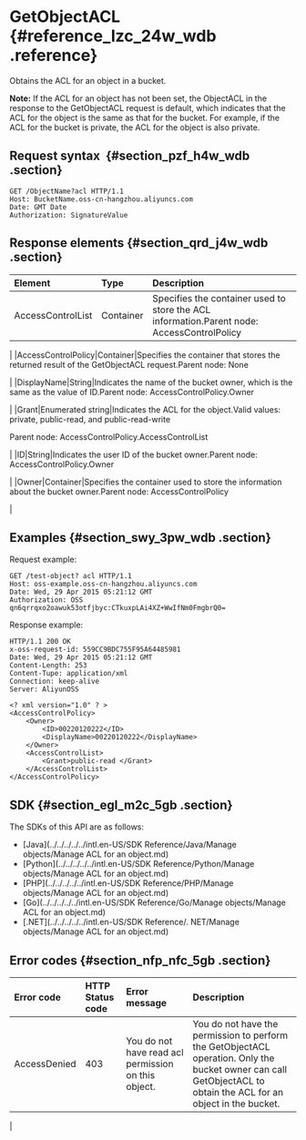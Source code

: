 # GetObjectACL {#reference_lzc_24w_wdb .reference}

Obtains the ACL for an object in a bucket.

**Note:** If the ACL for an object has not been set, the ObjectACL in the response to the GetObjectACL request is default, which indicates that the ACL for the object is the same as that for the bucket. For example, if the ACL for the bucket is private, the ACL for the object is also private.

## Request syntax  {#section_pzf_h4w_wdb .section}

```
GET /ObjectName?acl HTTP/1.1
Host: BucketName.oss-cn-hangzhou.aliyuncs.com
Date: GMT Date
Authorization: SignatureValue
```

## Response elements {#section_qrd_j4w_wdb .section}

|Element|Type |Description |
|:------|:----|:-----------|
|AccessControlList|Container|Specifies the container used to store the ACL information.Parent node: AccessControlPolicy

|
|AccessControlPolicy|Container|Specifies the container that stores the returned result of the GetObjectACL request.Parent node: None

|
|DisplayName|String|Indicates the name of the bucket owner, which is the same as the value of ID.Parent node: AccessControlPolicy.Owner

|
|Grant|Enumerated string|Indicates the ACL for the object.Valid values: private, public-read, and public-read-write

Parent node: AccessControlPolicy.AccessControlList

|
|ID|String|Indicates the user ID of the bucket owner.Parent node: AccessControlPolicy.Owner

|
|Owner|Container|Specifies the container used to store the information about the bucket owner.Parent node: AccessControlPolicy

|

## Examples {#section_swy_3pw_wdb .section}

Request example:

```
GET /test-object? acl HTTP/1.1
Host: oss-example.oss-cn-hangzhou.aliyuncs.com
Date: Wed, 29 Apr 2015 05:21:12 GMT
Authorization: OSS qn6qrrqxo2oawuk53otfjbyc:CTkuxpLAi4XZ+WwIfNm0FmgbrQ0=
```

Response example:

```
HTTP/1.1 200 OK
x-oss-request-id: 559CC9BDC755F95A64485981
Date: Wed, 29 Apr 2015 05:21:12 GMT
Content-Length: 253
Content-Tupe: application/xml
Connection: keep-alive
Server: AliyunOSS

<? xml version="1.0" ? >
<AccessControlPolicy>
    <Owner>
        <ID>00220120222</ID>
        <DisplayName>00220120222</DisplayName>
    </Owner>
    <AccessControlList>
        <Grant>public-read </Grant>
    </AccessControlList>
</AccessControlPolicy>
```

## SDK {#section_egl_m2c_5gb .section}

The SDKs of this API are as follows:

-   [Java](../../../../../intl.en-US/SDK Reference/Java/Manage objects/Manage ACL for an object.md)
-   [Python](../../../../../intl.en-US/SDK Reference/Python/Manage objects/Manage ACL for an object.md)
-   [PHP](../../../../../intl.en-US/SDK Reference/PHP/Manage objects/Manage ACL for an object.md)
-   [Go](../../../../../intl.en-US/SDK Reference/Go/Manage objects/Manage ACL for an object.md)
-   [.NET](../../../../../intl.en-US/SDK Reference/. NET/Manage objects/Manage ACL for an object.md)

## Error codes {#section_nfp_nfc_5gb .section}

|Error code|HTTP Status code|Error message|Description|
|:---------|:---------------|:------------|:----------|
|AccessDenied|403|You do not have read acl permission on this object.| You do not have the permission to perform the GetObjectACL operation. Only the bucket owner can call GetObjectACL to obtain the ACL for an object in the bucket.

 |

